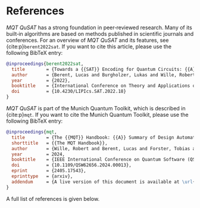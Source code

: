 # References

_MQT QuSAT_ has a strong foundation in peer‑reviewed research.
Many of its built‑in algorithms are based on methods published in scientific journals and conferences.
For an overview of _MQT QuSAT_ and its features, see {cite:p}`berent2022sat`.
If you want to cite this article, please use the following BibTeX entry:

```bibtex
@inproceedings{berent2022sat,
  title        = {Towards a {{SAT}} Encoding for Quantum Circuits: {{A}} Journey From Classical Circuits to {{Clifford}} Circuits and Beyond},
  author       = {Berent, Lucas and Burgholzer, Lukas and Wille, Robert},
  year         = {2022},
  booktitle    = {International Conference on Theory and Applications of Satisfiability Testing},
  doi          = {10.4230/LIPIcs.SAT.2022.18}
}
```

_MQT QuSAT_ is part of the Munich Quantum Toolkit, which is described in {cite:p}`mqt`.
If you want to cite the Munich Quantum Toolkit, please use the following BibTeX entry:

```bibtex
@inproceedings{mqt,
  title        = {The {{MQT}} Handbook: {{A}} Summary of Design Automation Tools and Software for Quantum Computing},
  shorttitle   = {{The MQT Handbook}},
  author       = {Wille, Robert and Berent, Lucas and Forster, Tobias and Kunasaikaran, Jagatheesan and Mato, Kevin and Peham, Tom and Quetschlich, Nils and Rovara, Damian and Sander, Aaron and Schmid, Ludwig and Schoenberger, Daniel and Stade, Yannick and Burgholzer, Lukas},
  year         = 2024,
  booktitle    = {IEEE International Conference on Quantum Software (QSW)},
  doi          = {10.1109/QSW62656.2024.00013},
  eprint       = {2405.17543},
  eprinttype   = {arxiv},
  addendum     = {A live version of this document is available at \url{https://mqt.readthedocs.io}}
}
```

A full list of references is given below.

```{bibliography}

```

